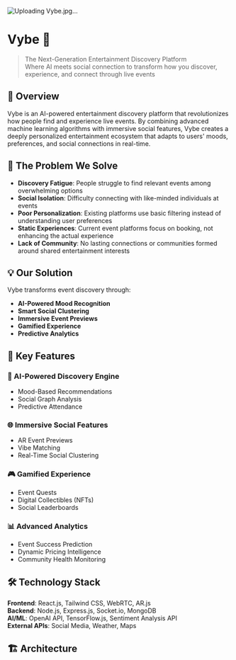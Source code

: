 ![Uploading Vybe.jpg…]()
# Vybe 🎵

> The Next-Generation Entertainment Discovery Platform  
> Where AI meets social connection to transform how you discover, experience, and connect through live events

## 🌟 Overview

Vybe is an AI-powered entertainment discovery platform that revolutionizes how people find and experience live events. By combining advanced machine learning algorithms with immersive social features, Vybe creates a deeply personalized entertainment ecosystem that adapts to users' moods, preferences, and social connections in real-time.

## 🎯 The Problem We Solve
- **Discovery Fatigue**: People struggle to find relevant events among overwhelming options  
- **Social Isolation**: Difficulty connecting with like-minded individuals at events  
- **Poor Personalization**: Existing platforms use basic filtering instead of understanding user preferences  
- **Static Experiences**: Current event platforms focus on booking, not enhancing the actual experience  
- **Lack of Community**: No lasting connections or communities formed around shared entertainment interests  

## 💡 Our Solution
Vybe transforms event discovery through:
- **AI-Powered Mood Recognition**
- **Smart Social Clustering**
- **Immersive Event Previews**
- **Gamified Experience**
- **Predictive Analytics**

## 🚀 Key Features
### 🧠 AI-Powered Discovery Engine
- Mood-Based Recommendations  
- Social Graph Analysis  
- Predictive Attendance  

### 🌐 Immersive Social Features
- AR Event Previews  
- Vibe Matching  
- Real-Time Social Clustering  

### 🎮 Gamified Experience
- Event Quests  
- Digital Collectibles (NFTs)  
- Social Leaderboards  

### 📊 Advanced Analytics
- Event Success Prediction  
- Dynamic Pricing Intelligence  
- Community Health Monitoring  

## 🛠️ Technology Stack

**Frontend**: React.js, Tailwind CSS, WebRTC, AR.js  
**Backend**: Node.js, Express.js, Socket.io, MongoDB  
**AI/ML**: OpenAI API, TensorFlow.js, Sentiment Analysis API  
**External APIs**: Social Media, Weather, Maps  

## 🏗️ Architecture
